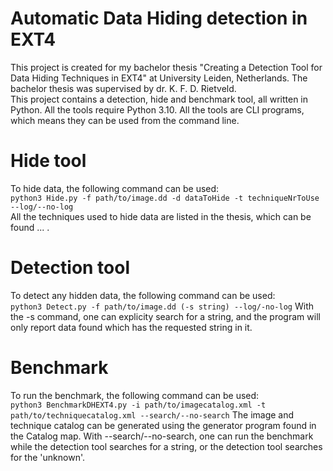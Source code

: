 # Automatic Data Hiding detection in EXT4
This project is created for my bachelor thesis "Creating a Detection Tool for Data Hiding Techniques
in EXT4" at University Leiden, Netherlands. The bachelor thesis was supervised by dr. K. F. D. Rietveld.  
This project contains a detection, hide and benchmark tool, all written in Python. All the tools require Python 3.10. All the tools are CLI programs,
which means they can be used from the command line.

# Hide tool
To hide data, the following command can be used:  
`python3 Hide.py -f path/to/image.dd -d dataToHide -t techniqueNrToUse --log/--no-log`  
All the techniques used to hide data are listed in the thesis, which can be found ... .

# Detection tool
To detect any hidden data, the following command can be used:  
`python3 Detect.py -f path/to/image.dd (-s string) --log/-no-log`
With the -s command, one can explicity search for a string, and the program will only report data found which
has the requested string in it.

# Benchmark
To run the benchmark, the following command can be used:  
`python3 BenchmarkDHEXT4.py -i path/to/imagecatalog.xml -t path/to/techniquecatalog.xml --search/--no-search`
The image and technique catalog can be generated using the generator program found in the Catalog map. With --search/--no-search, 
one can run the benchmark while the detection tool searches for a string, or the detection tool searches for the 'unknown'.
